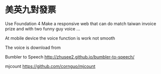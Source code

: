 美英九對發票
==================

Use Foundation 4 Make a responsive web
that can do match taiwan invoice prize
and with two funny guy voice ...

At mobile device the voice function 
is work not smooth



The voice is download from 

Bumbler to Speech
http://zhusee2.github.io/bumbler-to-speech/

mjcount
https://github.com/cornguo/mjcount

